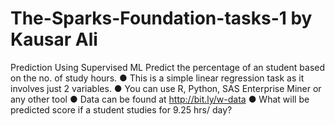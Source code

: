 # The-Sparks-Foundation-tasks-1 by Kausar Ali
Prediction Using Supervised ML Predict the percentage of an student based on the no. of study hours. ● This is a simple linear regression task as it involves just 2 variables. ● You can use R, Python, SAS Enterprise Miner or any other tool ● Data can be found at http://bit.ly/w-data ● What will be predicted score if a student studies for 9.25 hrs/ day?
